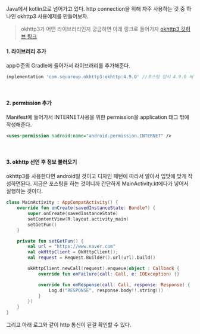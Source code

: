 Java에서 kotlin으로 넘어가고 있다.
http connection을 위해 자주 사용하는 것 중 하나인 okhttp3 사용예제를 만들어보자.



>okhttp3가 어떤 라이브러리인지 궁금하면 아래 링크로 들어가자
>[okhttp3 깃허브 링크](https://square.github.io/okhttp/)


#### 1. 라이브러리 추가

app수준의 Gradle에 들어가서 라이브러리를 추가해준다.

~~~gradle
implementation 'com.squareup.okhttp3:okhttp:4.9.0' //포스팅 당시 4.9.0 버전 기준
~~~

<br>

#### 2. permission 추가

Manifest에 들어가서 INTERNET사용을 위한 permission을 application 태그 밖에 작성해준다.

~~~xml
<uses-permission nadroid:name="android.permission.INTERNET" />
~~~

<br>

#### 3. okhttp 선언 후 정보 불러오기

okhttp3를 사용한다면 android일 것이고 디자인 패턴에 따라서 알아서 입맛에 맞게 작성하면된다.
지금은 포스팅을 하는 것이니까 간단하게 MainActivity.kt에다가 넣어서 실행하는 것이다.

~~~kotlin
class MainActivity : AppCompatActivity() {
    override fun onCreate(savedInstanceState: Bundle?) {
        super.onCreate(savedInstanceState)
        setContentView(R.layout.activity_main)
        setGetFun()
    }

    private fun setGetFun() {
        val url = "https://www.naver.com"
        val okHttpClient = OkHttpClient();
        val request = Request.Builder().url(url).build()

        okHttpClient.newCall(request).enqueue(object : Callback {
            override fun onFailure(call: Call, e: IOException) {}

            override fun onResponse(call: Call, response: Response) {
                Log.d("RESPONSE", response.body!!.string())
            }
        })
    }
}
~~~

그리고 아래 로그와 같이 http 통신이 된걸 확인할 수 있다.

